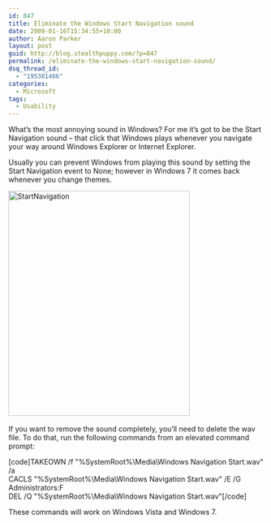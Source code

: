 ```yaml
---
id: 847
title: Eliminate the Windows Start Navigation sound
date: 2009-01-16T15:34:55+10:00
author: Aaron Parker
layout: post
guid: http://blog.stealthpuppy.com/?p=847
permalink: /eliminate-the-windows-start-navigation-sound/
dsq_thread_id:
  - "195381466"
categories:
  - Microsoft
tags:
  - Usability
---
```

What’s the most annoying sound in Windows? For me it’s got to be the Start Navigation sound – that click that Windows plays whenever you navigate your way around Windows Explorer or Internet Explorer. 

Usually you can prevent Windows from playing this sound by setting the Start Navigation event to None; however in Windows 7 it comes back whenever you change themes.

<img title="StartNavigation" style="border-right: 0px; border-top: 0px; display: inline; border-left: 0px; border-bottom: 0px" height="444" alt="StartNavigation" src="{{site.baseurl}}/media/2009/01/startnavigation.png" width="357" border="0" /> &#160;

If you want to remove the sound completely, you’ll need to delete the wav file. To do that, run the following commands from an elevated command prompt:

[code]TAKEOWN /f "%SystemRoot%\Media\Windows Navigation Start.wav" /a  
CACLS "%SystemRoot%\Media\Windows Navigation Start.wav" /E /G Administrators:F  
DEL /Q "%SystemRoot%\Media\Windows Navigation Start.wav"[/code]

These commands will work on Windows Vista and Windows 7.